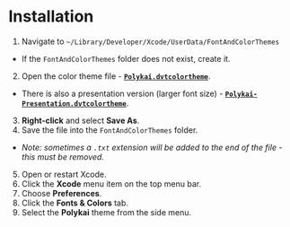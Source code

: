 # Installation

1. Navigate to `~/Library/Developer/Xcode/UserData/FontAndColorThemes`
 - If the `FontAndColorThemes` folder does not exist, create it.
2. Open the color theme file - **[`Polykai.dvtcolortheme`](https://raw.githubusercontent.com/adamgraham/polykai/master/Xcode/Polykai.dvtcolortheme)**.
 - There is also a presentation version (larger font size) - **[`Polykai-Presentation.dvtcolortheme`](https://raw.githubusercontent.com/adamgraham/polykai/master/Xcode/Polykai-Presentation.dvtcolortheme)**.
3. **Right-click** and select **Save As**.
4. Save the file into the `FontAndColorThemes` folder.
 - *Note: sometimes a `.txt` extension will be added to the end of the file - this must be removed.*
5. Open or restart Xcode.
6. Click the **Xcode** menu item on the top menu bar.
7. Choose **Preferences**.
7. Click the **Fonts & Colors** tab.
8. Select the **Polykai** theme from the side menu.
